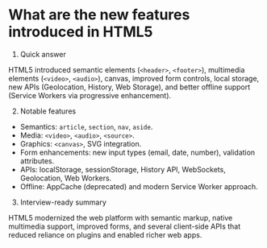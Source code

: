 # What are the new features introduced in HTML5

1. Quick answer

HTML5 introduced semantic elements (`<header>`, `<footer>`), multimedia elements (`<video>`, `<audio>`), canvas, improved form controls, local storage, new APIs (Geolocation, History, Web Storage), and better offline support (Service Workers via progressive enhancement).

2. Notable features

- Semantics: `article`, `section`, `nav`, `aside`.
- Media: `<video>`, `<audio>`, `<source>`.
- Graphics: `<canvas>`, SVG integration.
- Form enhancements: new input types (email, date, number), validation attributes.
- APIs: localStorage, sessionStorage, History API, WebSockets, Geolocation, Web Workers.
- Offline: AppCache (deprecated) and modern Service Worker approach.

3. Interview-ready summary

HTML5 modernized the web platform with semantic markup, native multimedia support, improved forms, and several client-side APIs that reduced reliance on plugins and enabled richer web apps.
